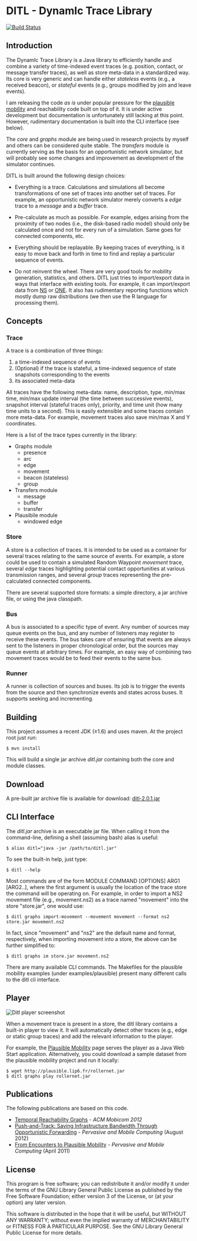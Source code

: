 DITL - DynamIc Trace Library
============================

[![Build Status](https://travis-ci.org/jwhitbeck/ditl.png)](https://travis-ci.org/jwhitbeck/ditl.png)


Introduction
-----------

The DynamIc Trace Library is a Java library to efficiently handle and
combine a variety of time-indexed event traces (e.g. position,
contact, or message transfer traces), as well as store meta-data in a
standardized way.  Its core is very generic and can handle either
_stateless_ events (e.g., a received beacon), or _stateful_ events
(e.g., groups modified by join and leave events).

I am releasing the code _as is_ under popular pressure for the
[plausible mobility](http://plausible.lip6.fr) and reachability code
built on top of it. It is under active development but documentation
is unfortunately still lacking at this point. However, rudimentary
documentation is built into the CLI interface (see below).

The _core_ and _graphs_ module are being used in research projects by
myself and others can be considered quite stable. The _transfers_
module is currently serving as the basis for an opportunistic network
simulator, but will probably see some changes and improvement as
development of the simulator continues.

DITL is built around the following design choices:

* Everything is a trace. Calculations and simulations all become
transformations of one set of traces into another set of traces. For
example, an opportunistic network simulator merely converts a _edge_
trace to a _message_ and a _buffer_ trace.

* Pre-calculate as much as possible. For example, edges arising from
the proximity of two nodes (i.e., the disk-based radio model) should
only be calculated once and not for every run of a simulation. Same
goes for connected components, etc.

* Everything should be replayable. By keeping traces of everything, is
it easy to move back and forth in time to find and replay a particular
sequence of events.

* Do not reinvent the wheel. There are very good tools for mobility
generation, statistics, and others. DITL just tries to import/export
data in ways that interface with existing tools. For example, it can
import/export data from [NS](http://www.nsnam.org/) or
[ONE](http://www.netlab.tkk.fi/tutkimus/dtn/theone/). It also has
rudimentary reporting functions which mostly dump raw distributions
(we then use the R language for processing them).


Concepts
--------

### Trace

A trace is a combination of three things:

1. a time-indexed sequence of events
2. (Optional) if the trace is stateful, a time-indexed sequence of
state snapshots corresponding to the events
3. its associated meta-data

All traces have the following meta-data: name, description, type,
min/max time, min/max update interval (the time between successive
events), snapshot interval (stateful traces only), priority, and time
unit (how many time units to a second). This is easily extensible and
some traces contain more meta-data. For example, movement traces also
save min/max X and Y coordinates.

Here is a list of the trace types currently in the library:

* Graphs module
  * presence
  * arc
  * edge
  * movement
  * beacon (stateless)
  * group
* Transfers module
  * message
  * buffer
  * transfer
* Plausibile module
  * windowed edge


### Store

A store is a collection of traces. It is intended to be used as a
container for several traces relating to the same source of
events. For example, a store could be used to contain a simulated
Random Waypoint _movement_ trace, several _edge_ traces highlighting
potential contact opportunities at various transmission ranges, and
several _group_ traces representing the pre-calculated connected
components.

There are several supported store formats: a simple directory, a jar
archive file, or using the java classpath.

### Bus

A bus is associated to a specific type of event. Any number of sources
may queue events on the bus, and any number of listeners may register
to receive these events. The bus takes care of ensuring that events
are always sent to the listeners in proper chronological order, but
the sources may queue events at arbitrary times. For example, an easy
way of combining two movement traces would be to feed their events to
the same bus.

### Runner

A runner is collection of sources and buses. Its job is to trigger the
events from the source and then synchronize events and states across
buses. It supports seeking and incrementing.



Building
--------

This project assumes a recent JDK (&ge;1.6) and uses maven. At the
project root just run:

    $ mvn install

This will build a single jar archive _ditl.jar_ containing both the
core and module classes.


Download
--------

A pre-built jar archive file is available for download:
[ditl-2.0.1.jar](http://neush.net/static/ditl-2.0.1.jar)


CLI Interface
-------------

The _ditl.jar_ archive is an executable jar file. When calling it from
the command-line, defining a shell (assuming bash) alias is useful:

    $ alias ditl="java -jar /path/to/ditl.jar"

To see the built-in help, just type:

    $ ditl --help

Most commands are of the form MODULE COMMAND [OPTIONS] ARG1 [ARG2..],
where the first argument is usually the location of the trace store
the command will be operating on. For example, in order to import a
NS2 movement file (e.g., movement.ns2) as a trace named "movement"
into the store "store.jar", one would use:

    $ ditl graphs import-movement --movement movement --format ns2 store.jar movement.ns2

In fact, since "movement" and "ns2" are the default name and format,
respectively, when importing movement into a store, the above can be
further simplified to:

    $ ditl graphs im store.jar movement.ns2


There are many available CLI commands. The Makefiles for the plausible
mobility examples (under examples/plausible) present many different
calls to the ditl cli interface.


Player
------

![Ditl player screenshot](http://plausible.lip6.fr/img/rollernet.png)

When a movement trace is present in a store, the ditl library contains
a built-in player to view it. It will automatically detect other
traces (e.g., edge or static group traces) and add the relevant
information to the player.

For example, the [Plausible Mobility](http://plausible.lip6.fr) page
serves the player as a Java Web Start application. Alternatively, you
could download a sample dataset from the plausible mobility project
and run it locally:

    $ wget http://plausible.lip6.fr/rollernet.jar
    $ ditl graphs play rollernet.jar


Publications
------------

The following publications are based on this code.

* [Temporal Reachability Graphs](http://dx.doi.org/10.1145/2348543.2348589) - _ACM Mobicom 2012_
* [Push-and-Track: Saving Infrastructure Bandwidth Through Opportunistic Forwarding](http://dx.doi.org/10.1016/j.pmcj.2012.02.001) - _Pervasive and Mobile Computing_ (August 2012)
* [From Encounters to Plausible Mobility](http://www-npa.lip6.fr/~whitbeck/img/doi.png) - _Pervasive and Mobile Computing_ (April 2011)


License
-------

This program is free software; you can redistribute it
and/or modify it under the terms of the GNU Library General Public
License as published by the Free Software Foundation; either version 3
of the License, or (at your option) any later version.

This software is distributed in the hope that it will be useful, but
WITHOUT ANY WARRANTY; without even the implied warranty of
MERCHANTABILITY or FITNESS FOR A PARTICULAR PURPOSE. See the GNU
Library General Public License for more details.
